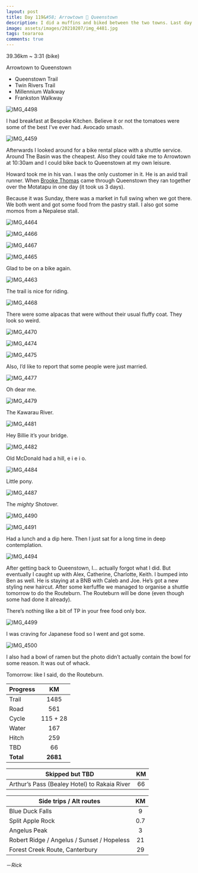 ```yaml
---
layout: post
title: Day 119&#58; Arrowtown 🚴 Queenstown 
description: I did a muffins and biked between the two towns. Last day (hopefully) in Queenstown. Rain closing in. 
image: assets/images/20210207/img_4481.jpg
tags: teararoa
comments: true
---
```


39.36km ~ 3:31 (bike)

Arrowtown to Queenstown 

- Queenstown Trail
- Twin Rivers Trail
- Millennium Walkway
- Frankston Walkway

![IMG_4498](/assets/images/20210207/img_4498.jpg)

I had breakfast at Bespoke Kitchen. Believe it or not the tomatoes were some of the best I’ve ever had. Avocado smash. 

![IMG_4459](/assets/images/20210207/img_4459.jpg)

Afterwards I looked around for a bike rental place with a shuttle service. Around The Basin was the cheapest. Also they could take me to Arrowtown at 10:30am and I could bike back to Queenstown at my own leisure. 

Howard took me in his van. I was the only customer in it. He is an avid trail runner. When [Brooke Thomas](https://fastestknowntime.com/fkt/brooke-thomas-te-araroa-nz-2021-01-22) came through Queenstown they ran together over the Motatapu in one day (it took us 3 days). 

Because it was Sunday, there was a market in full swing when we got there. We both went and got some food from the pastry stall. I also got some momos from a Nepalese stall. 

![IMG_4464](/assets/images/20210207/img_4464.jpg)

![IMG_4466](/assets/images/20210207/img_4466.jpg)

![IMG_4467](/assets/images/20210207/img_4467.jpg)

![IMG_4465](/assets/images/20210207/img_4465.jpg)

Glad to be on a bike again. 

![IMG_4463](/assets/images/20210207/img_4463.jpg)

The trail is nice for riding. 

![IMG_4468](/assets/images/20210207/img_4468.jpg)

There were some alpacas that were without their usual fluffy coat. They look so weird.

![IMG_4470](/assets/images/20210207/img_4470.jpg)

![IMG_4474](/assets/images/20210207/img_4474.jpg)

![IMG_4475](/assets/images/20210207/img_4475.jpg)

Also, I’d like to report that some people were just married. 

![IMG_4477](/assets/images/20210207/img_4477.jpg)

Oh dear me. 

![IMG_4479](/assets/images/20210207/img_4479.jpg)

The Kawarau River.

![IMG_4481](/assets/images/20210207/img_4481.jpg)

Hey Billie it’s your bridge. 

![IMG_4482](/assets/images/20210207/img_4482.jpg)

Old McDonald had a hill, e i e i o. 

![IMG_4484](/assets/images/20210207/img_4484.jpg)

Little pony. 

![IMG_4487](/assets/images/20210207/img_4487.jpg)

The _mighty_ Shotover. 

![IMG_4490](/assets/images/20210207/img_4490.jpg)

![IMG_4491](/assets/images/20210207/img_4491.jpg)

Had a lunch and a dip here. Then I just sat for a long time in deep contemplation. 

![IMG_4494](/assets/images/20210207/img_4494.jpg)

After getting back to Queenstown, I... actually forgot what I did. But eventually I caught up with Alex, Catherine, Charlotte, Keith. I bumped into Ben as well. He is staying at a BNB with Caleb and Joe. He’s got a new styling new haircut. After some kerfuffle we managed to organise a shuttle tomorrow to do the Routeburn. The Routeburn will be done (even though some had done it already). 

There’s nothing like a bit of TP in your free food only box. 

![IMG_4499](/assets/images/20210207/img_4499.jpg)

I was craving for Japanese food so I went and got some. 

![IMG_4500](/assets/images/20210207/img_4500.jpg)

I also had a bowl of ramen but the photo didn’t actually contain the bowl for some reason. It was out of whack. 


Tomorrow: like I said, do the Routeburn. 


| Progress | KM |
| ---- |:----:|
| Trail | 1485 |
| Road | 561 |
| Cycle | 115 + 28 |
| Water | 167 |
| Hitch | 259 |
| TBD | 66 |
| **Total** | **2681** |

| Skipped but TBD | KM |
| ---- |:----:|
| Arthur’s Pass (Bealey Hotel) to Rakaia River | 66 |

| Side trips / Alt routes | KM |
| ---- |:----:|
| Blue Duck Falls | 9 |
| Split Apple Rock | 0.7 |
| Angelus Peak | 3 |
| Robert Ridge / Angelus / Sunset / Hopeless | 21 |
| Forest Creek Route, Canterbury | 29 |


－_Rick_